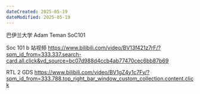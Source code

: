 ```yaml
---
dateCreated: 2025-05-19
dateModified: 2025-05-19
---
```


巴伊兰大学 Adam Teman SoC101

Soc 101 b 站视频 https://www.bilibili.com/video/BV13f421z7rF/?spm_id_from=333.337.search-card.all.click&vd_source=bc07d988d4ccb4ab77470cec6bb87b69

RTL 2 GDS https://www.bilibili.com/video/BV1gZ4y1c7Fy/?spm_id_from=333.788.top_right_bar_window_custom_collection.content.click
